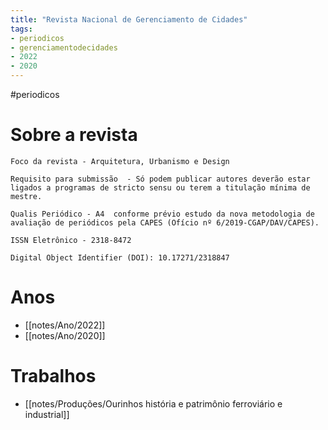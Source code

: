 ```yaml
---
title: "Revista Nacional de Gerenciamento de Cidades"
tags: 
- periodicos
- gerenciamentodecidades
- 2022
- 2020
---
```


#periodicos

# Sobre a revista
	Foco da revista - Arquitetura, Urbanismo e Design
	
	Requisito para submissão  - Só podem publicar autores deverão estar ligados a programas de stricto sensu ou terem a titulação mínima de mestre.
	
	Qualis Periódico - A4  conforme prévio estudo da nova metodologia de avaliação de periódicos pela CAPES (Ofício nº 6/2019-CGAP/DAV/CAPES). 
	
	ISSN Eletrônico - 2318-8472 
	
	Digital Object Identifier (DOI): 10.17271/2318847


# Anos
- [[notes/Ano/2022]]
- [[notes/Ano/2020]]

# Trabalhos
- [[notes/Produções/Ourinhos história e patrimônio ferroviário e industrial]]